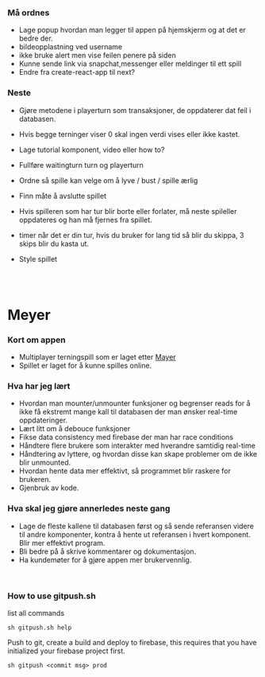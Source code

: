 ### Må ordnes
- Lage popup hvordan man legger til appen på hjemskjerm og at det er bedre der.
- bildeopplastning ved username
- ikke bruke alert men vise feilen penere på siden
- Kunne sende link via snapchat,messenger eller meldinger til ett spill
- Endre fra create-react-app til next?

### Neste
- Gjøre metodene i playerturn som transaksjoner, de oppdaterer dat feil i databasen. 
- Hvis begge terninger viser 0 skal ingen verdi vises eller ikke kastet.
- Lage tutorial komponent, video eller how to?
- Fullføre waitingturn turn og playerturn

- Ordne så spille kan velge om å lyve / bust / spille ærlig

- Finn måte å avslutte spillet
- Hvis spilleren som har tur blir borte eller forlater, må neste spileller oppdateres og han må fjernes fra spillet.
- timer når det er din tur, hvis du bruker for lang tid så blir du skippa, 3 skips blir du kasta ut.

- Style spillet 
 
<br/><br/>


# Meyer

### Kort om appen
- Multiplayer terningspill som er laget etter <a href="https://da.wikipedia.org/wiki/Meyer_(terningspil)">Mayer</a>
- Spillet er laget for å kunne spilles online.

### Hva har jeg lært
- Hvordan man mounter/unmounter funksjoner og begrenser reads for å ikke få ekstremt mange kall til databasen der man ønsker real-time oppdateringer.
- Lært litt om å debouce funksjoner
- Fikse data consistency med firebase der man har race conditions
- Håndtere flere brukere som interakter med hverandre samtidig real-time
- Håndtering av lyttere, og hvordan disse kan skape problemer om de ikke blir unmounted.
- Hvordan hente data mer effektivt, så programmet blir raskere for brukeren.
- Gjenbruk av kode.

### Hva skal jeg gjøre annerledes neste gang
- Lage de fleste kallene til databasen først og så sende referansen videre til andre komponenter, kontra å hente ut referansen i hvert komponent. Blir mer effektivt program.
- Bli bedre på å skrive kommentarer og dokumentasjon.
- Ha kundemøter for å gjøre appen mer brukervennlig.

<br />

### How to use gitpush.sh
list all commands
```
sh gitpush.sh help
```
Push to git, create a build and deploy to firebase, this requires that you have initialized your firebase project first.
```
sh gitpush <commit msg> prod
```
